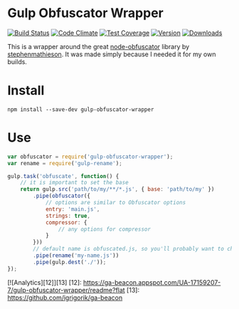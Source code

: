 # Gulp Obfuscator Wrapper

[![Build Status](https://travis-ci.org/catdad/gulp-obfuscator-wrapper.svg?branch=master)](https://travis-ci.org/catdad/gulp-obfuscator-wrapper)
[![Code Climate](https://codeclimate.com/github/catdad/gulp-obfuscator-wrapper/badges/gpa.svg)](https://codeclimate.com/github/catdad/gulp-obfuscator-wrapper)
[![Test Coverage](https://codeclimate.com/github/catdad/gulp-obfuscator-wrapper/badges/coverage.svg)](https://codeclimate.com/github/catdad/gulp-obfuscator-wrapper/coverage)
[![Version][9]][8] [![Downloads][7]][8]

[7]: https://img.shields.io/npm/dm/gulp-obfuscator-wrapper.svg
[8]: https://www.npmjs.com/package/gulp-obfuscator-wrapper
[9]: https://img.shields.io/npm/v/gulp-obfuscator-wrapper.svg

This is a wrapper around the great [node-obfuscator](https://github.com/stephenmathieson/node-obfuscator) library by [stephenmathieson](https://github.com/stephenmathieson). It was made simply because I needed it for my own builds.

# Install

    npm install --save-dev gulp-obfuscator-wrapper
    
# Use

```javascript
var obfuscator = require('gulp-obfuscator-wrapper');
var rename = require('gulp-rename');

gulp.task('obfuscate', function() {
    // it is important to set the base
    return gulp.src('path/to/my/**/*.js', { base: 'path/to/my' })
        .pipe(obfuscator({
            // options are similar to Obfuscator options
            entry: 'main.js',
            strings: true,
            compressor: {
                // any options for compressor
            }
        }))
        // default name is obfuscated.js, so you'll probably want to change it
        .pipe(rename('my-name.js'))
        .pipe(gulp.dest('./'));
});
```
[![Analytics][12]][13]
[12]: https://ga-beacon.appspot.com/UA-17159207-7/gulp-obfuscator-wrapper/readme?flat
[13]: https://github.com/igrigorik/ga-beacon
